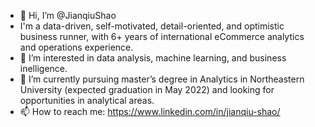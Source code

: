 - 👋 Hi, I’m @JianqiuShao
- I'm a data-driven, self-motivated, detail-oriented, and optimistic business runner, with 6+ years of international eCommerce analytics and operations experience.
- 👀 I’m interested in data analysis, machine learning, and business inelligence.
- 🌱 I’m currently pursuing master’s degree in Analytics in Northeastern University (expected graduation in May 2022) and looking for opportunities in analytical areas.
- 📫 How to reach me: https://www.linkedin.com/in/jianqiu-shao/
